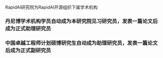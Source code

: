 RapidAI研究院为RapidAI开源组织下属学术机构

### 丹尼博学术机构学员自动成为本研究院见习研究员，发表一篇论文后成为正式助理研究员

### 中国卓越工程师计划硕博研究生自动成为助理研究员，发表一篇论文后成为正式副研究员


